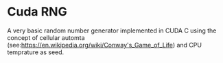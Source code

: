 # Cuda RNG
A very basic random number generator implemented in CUDA C using the concept of cellular automta (see:https://en.wikipedia.org/wiki/Conway's_Game_of_Life) and CPU temprature as seed.


